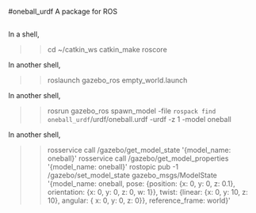 #oneball_urdf
A package for ROS  

##
In a shell,
>> cd ~/catkin_ws
>> catkin_make
>> roscore

In another shell,
>> roslaunch gazebo_ros empty_world.launch

In another shell,
>> rosrun gazebo_ros spawn_model -file `rospack find oneball_urdf`/urdf/oneball.urdf -urdf -z 1 -model oneball

In another shell,
>> rosservice call /gazebo/get_model_state '{model_name: oneball}'
>> rosservice call /gazebo/get_model_properties '{model_name: oneball}'
>> rostopic pub -1 /gazebo/set_model_state gazebo_msgs/ModelState '{model_name: oneball, pose: {position: {x: 0, y: 0, z: 0.1}, orientation: {x: 0, y: 0, z: 0, w: 1}}, twist: {linear: {x: 0, y: 10, z: 10}, angular: { x: 0, y: 0, z: 0}}, reference_frame: world}'
